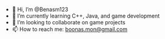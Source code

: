 - 👋 Hi, I’m @Benasm123
- 🌱 I’m currently learning C++, Java, and game development
- 💞️ I’m looking to collaborate on game projects
- 📫 How to reach me: boonas.mon@gmail.com

